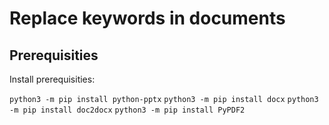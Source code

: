 # Replace keywords in documents

## Prerequisities

Install prerequisities:

`python3 -m pip install python-pptx`
`python3 -m pip install docx`
`python3 -m pip install doc2docx`
`python3 -m pip install PyPDF2`
